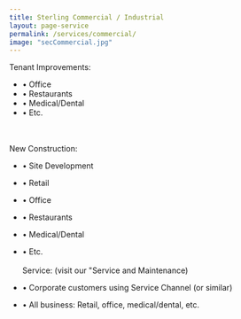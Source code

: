 ```yaml
---
title: Sterling Commercial / Industrial
layout: page-service
permalink: /services/commercial/
image: "secCommercial.jpg"
---
```


Tenant Improvements:

- &#8226; Office
- &#8226; Restaurants
- &#8226; Medical/Dental
- &#8226; Etc.

<br></br>
New Construction:

- &#8226; Site Development
- &#8226; Retail 
- &#8226; Office
- &#8226; Restaurants
- &#8226; Medical/Dental
- &#8226; Etc.
<br></br>
Service: (visit our "Service and Maintenance)

- &#8226; Corporate customers using Service Channel (or similar)
- &#8226; All business: Retail, office, medical/dental, etc.

